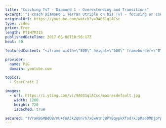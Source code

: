 ```yaml
---
title: "Coaching TvT - Diamond 1 - Overextending and Transitions"
excerpt: "I coach Diamond 1 Terran Utriple on his TvT - focusing on consistent transitions and recognising where he overextends -- Watch live at https://www.twitch.tv/x5_pig"
originalUrl: https://youtube.com/watch?v=9A031qlACsc
type: video
price: Free
length: PT1H7M31S
publishedDateTime: 2017-06-08T10:56:17Z
heat: 50

featuredContent: "<iframe width=\"800\" height=\"500\" frameborder=\"0\" src=\"https://www.youtube.com/embed/9A031qlACsc\" allow=\"accelerometer; autoplay; encrypted-media; gyroscope; picture-in-picture\" allowfullscreen></iframe>"

provider:
  name: PiG
  domain: youtube.com

topics:
  - StarCraft 2

images:
  - url: https://i.ytimg.com/vi/9A031qlACsc/maxresdefault.jpg
    width: 1280
    height: 720
    isCached: true

secured: "TVraR8GMBdOB/nU+foAJk2qUn7h7xCwAtn58PYBqypkXfod7kJpMao0MDjpYpfPZ5hKMCHZvruuPGltfbOptm+oq5UPe9OXFoETo+GpbIRe8qXB0u4dj4StlN0dM+kPikrY8AKjQ72bi7xPSuy0SPCpDwuO6Iq8/WhFJgjCgQc1/uVVshF6QQ2MwSFz7hIqsW+UJ0OMeojOH6bCxQB5FpfgBRAvF3zxIlMEd1GGbtzFi4Yp8B3mZmpKDgzAFkOk1RG8VPXnhALlennE3hYBj6ZnIG/11eznqg2QbMH35ClJK5s3fYCmqz1fbwEjPsIxO0cNJZLEAifPrY0dLeZ8kr0UNW8mQo+2ypR+6Lbck1LQ4dbg4g9ofGxzCyATQA331zL9W+VoBTKj87rwLloG2rzOpzwYfGF2YjoEHoF4wud4=;b7nDHrRzWOR5HN9Sc51xnQ=="
---
```


